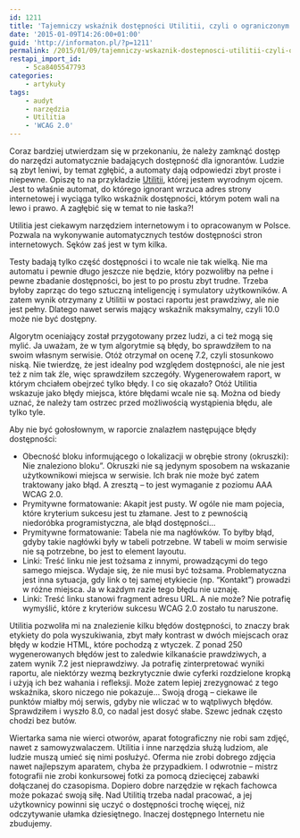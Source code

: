 ```yaml
---
id: 1211
title: 'Tajemniczy wskaźnik dostępności Utilitii, czyli o ograniczonym zaufaniu do automatów'
date: '2015-01-09T14:26:00+01:00'
guid: 'http://informaton.pl/?p=1211'
permalink: /2015/01/09/tajemniczy-wskaznik-dostepnosci-utilitii-czyli-o-ograniczonym-zaufaniu-do-automatow/
restapi_import_id:
    - 5ca8405547793
categories:
    - artykuły
tags:
    - audyt
    - narzędzia
    - Utilitia
    - 'WCAG 2.0'
---
```


Coraz bardziej utwierdzam się w przekonaniu, że należy zamknąć dostęp do narzędzi automatycznie badających dostępność dla ignorantów. Ludzie są zbyt leniwi, by temat zgłębić, a automaty dają odpowiedzi zbyt proste i niepewne. Opiszę to na przykładzie [Utilitii](https://walidator.utilitia.pl/), której jestem wyrodnym ojcem. Jest to właśnie automat, do którego ignorant wrzuca adres strony internetowej i wyciąga tylko wskaźnik dostępności, którym potem wali na lewo i prawo. A zagłębić się w temat to nie łaska?!

Utilitia jest ciekawym narzędziem internetowym i to opracowanym w Polsce. Pozwala na wykonywanie automatycznych testów dostępności stron internetowych. Sęków zaś jest w tym kilka.

Testy badają tylko część dostępności i to wcale nie tak wielką. Nie ma automatu i pewnie długo jeszcze nie będzie, który pozwoliłby na pełne i pewne zbadanie dostępności, bo jest to po prostu zbyt trudne. Trzeba byłoby zaprząc do tego sztuczną inteligencję i symulatory użytkowników. A zatem wynik otrzymany z Utilitii w postaci raportu jest prawdziwy, ale nie jest pełny. Dlatego nawet serwis mający wskaźnik maksymalny, czyli 10.0 może nie być dostępny.

Algorytm oceniający został przygotowany przez ludzi, a ci też mogą się mylić. Ja uważam, że w tym algorytmie są błędy, bo sprawdziłem to na swoim własnym serwisie. Otóż otrzymał on ocenę 7.2, czyli stosunkowo niską. Nie twierdzę, że jest idealny pod względem dostępności, ale nie jest też z nim tak źle, więc sprawdziłem szczegóły. Wygenerowałem raport, w którym chciałem obejrzeć tylko błędy. I co się okazało? Otóż Utilitia wskazuje jako błędy miejsca, które błędami wcale nie są. Można od biedy uznać, że należy tam ostrzec przed możliwością wystąpienia błędu, ale tylko tyle.

Aby nie być gołosłownym, w raporcie znalazłem następujące błędy dostępności:

- Obecność bloku informującego o lokalizacji w obrębie strony (okruszki): Nie znaleziono bloku”. Okruszki nie są jedynym sposobem na wskazanie użytkownikowi miejsca w serwisie. Ich brak nie może być zatem traktowany jako błąd. A zresztą – to jest wymaganie z poziomu AAA WCAG 2.0.
- Prymitywne formatowanie: Akapit jest pusty. W ogóle nie mam pojecia, które kryterium sukcesu jest tu złamane. Jest to z pewnością niedoróbka programistyczna, ale błąd dostępności…
- Prymitywne formatowanie: Tabela nie ma nagłówków. To byłby błąd, gdyby takie nagłówki były w tabeli potrzebne. W tabeli w moim serwisie nie są potrzebne, bo jest to element layoutu.
- Linki: Treść linku nie jest tożsama z innymi, prowadzącymi do tego samego miejsca. Wydaje się, że nie musi być tożsama. Problematyczna jest inna sytuacja, gdy link o tej samej etykiecie (np. “Kontakt”) prowadzi w różne miejsca. Ja w każdym razie tego błędu nie uznaję.
- Linki: Treść linku stanowi fragment adresu URL. A nie może? Nie potrafię wymyślić, które z kryteriów sukcesu WCAG 2.0 zostało tu naruszone.

Utilitia pozwoliła mi na znalezienie kilku błędów dostępności, to znaczy brak etykiety do pola wyszukiwania, zbyt mały kontrast w dwóch miejscach oraz błędy w kodzie HTML, które pochodzą z wtyczek. Z ponad 250 wygenerowanych błędów jest to zaledwie kilkanaście prawdziwych, a zatem wynik 7.2 jest nieprawdziwy. Ja potrafię zinterpretować wyniki raportu, ale niektórzy wezmą bezkrytycznie dwie cyferki rozdzielone kropką i użyją ich bez wahania i refleksji. Może zatem lepiej zrezygnować z tego wskaźnika, skoro niczego nie pokazuje… Swoją drogą – ciekawe ile punktów miałby mój serwis, gdyby nie wliczać w to wątpliwych błędów. Sprawdziłem i wyszło 8.0, co nadal jest dosyć słabe. Szewc jednak często chodzi bez butów.

Wiertarka sama nie wierci otworów, aparat fotograficzny nie robi sam zdjęć, nawet z samowyzwalaczem. Utilitia i inne narzędzia służą ludziom, ale ludzie muszą umieć się nimi posłużyć. Oferma nie zrobi dobrego zdjęcia nawet najlepszym aparatem, chyba że przypadkiem. I odwrotnie – mistrz fotografii nie zrobi konkursowej fotki za pomocą dziecięcej zabawki dołączanej do czasopisma. Dopiero dobre narzędzie w rękach fachowca może pokazać swoją siłę. Nad Utilitią trzeba nadal pracować, a jej użytkownicy powinni się uczyć o dostępności trochę więcej, niż odczytywanie ułamka dziesiętnego. Inaczej dostępnego Internetu nie zbudujemy.
